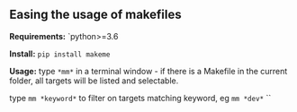 ## Easing the usage of makefiles

**Requirements:**
`python>=3.6

**Install:**
`pip install makeme`

**Usage:**
type `*mm*` in a terminal window - if there is a Makefile in the current folder, all targets will be listed and selectable.

type `mm *keyword*` to filter on targets matching keyword, eg `mm *dev*`
``